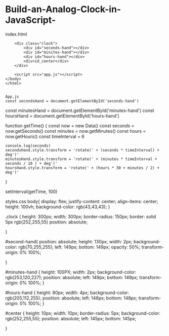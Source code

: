 # Build-an-Analog-Clock-in-JavaScript-

index.html
<!DOCTYPE html>
<html lang="en">
    <head>
        <meta charset="UTF-8">
        <meta http-equiv="X-UA-Compatible" content="IE=edge">
        <meta name="viewport" content="width=device-width, initial-scale=1.0">
        <title>Analog Clock</title>
        <link rel="stylesheet" href="styles.css">
    </head>
    <body>

        <div class="clock">
            <div id="seconds-hand"></div>
            <div id="minites-hand"></div>
            <div id="hours-hand"></div>
            <div>id_center</div>
        </div>

        <script src="app.js"></script>
    </body>
    </html>
    
    
    App.js
    const secondsHand = document.getElementById('seconds-hand')
const minutesHand = document.getElementById('minutes-hand')
const hoursHand = document.getElementById('hours-hand')

function getTime() {
    const now = new Data()
    const seconds = now.getSeconds()
    const minutes = now.getMinutes()
    const hours = now.getHours()
    const timeInterval = 6 

    
    console.log(seconds)
    secondsHand.style.transform = 'rotate(' + (seconds * timeInterval) + deg')'
    minutesHand.style.transform = 'rotate(' + (minutes * timeInterval + seconds / 10 ) + deg')'
    hoursHand.style.transform = 'rotate(' + (hours * 30 + minutes / 2) + deg')'
}


setInterval(getTime, 100)


styles.css
body{
    display: flex;
    justify-content: center;
    align-items: center;
    height: 100vh;
    background-color: rgb(43,43,43);
}

.clock {
    height: 300px;
    width: 300px; 
    border-radius: 150px;
    border: solid 5px rgb(252,255,55)
    position: absolute;

}

#second-hand{
    position: absolute;
    height: 130px;
    width: 2px;
    background-color: rgb(70,255,255);
    left: 149px;
    bottom: 149px;
    opacity: 50%;
    transform-origin: 0% 100%;
    
}

#minutes-hand {
    height: 100PX;
    width: 2px;
    background-color: rgb(253,120,227);
    position: absolute;
    left: 149px;
    bottom: 149px;
    transform-origin: 0% 100%;
}

#hours-hand {
    height: 80px;
    width: 4px;
    background-color: rgb(205,112,255);
    position: absolute;
    left: 148px;
    bottom: 148px;
    transform-origin: 0% 100%;
}

#center {
    height: 10px;
    width: 10px;
    border-radius: 5px;
    background-color: rgb(252,255,55);
    position: absolute;
    left: 145px;
    bottom: 145px;

}

